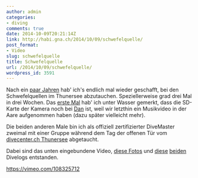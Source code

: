 ```yaml
---
author: admin
categories:
- diving
comments: true
date: 2014-10-09T20:21:14Z
link: http://habi.gna.ch/2014/10/09/schwefelquelle/
post_format:
- Video
slug: schwefelquelle
title: Schwefelquelle
url: /2014/10/09/schwefelquelle/
wordpress_id: 3591
---
```


Nach ein [paar Jahren](http://habi.gna.ch/2010/05/04/schwefelquelle-31-min-11-m-8/) hab' ich's endlich mal wieder geschafft, bei den Schwefelquellen im Thunersee abzutauchen.
Speziellerweise grad drei Mal in drei Wochen.
Das [erste Mal](http://divelog.davidhaberthuer.ch/2014.08.14.schwefelquelle.pdf) hab' ich unter Wasser gemerkt, dass die SD-Karte der Kamera noch bei [Dan](http://danward.ch) ist, weil wir letzthin ein Musikvideo in der Aare aufgenommen haben (dazu später vielleicht mehr).

Die beiden anderen Male bin ich als offiziell zertifizierter DiveMaster zweimal mit einer Gruppe während dem Tag der offenen Tür vom [divecenter.ch Thunersee](http://www.divecenter.ch/download/Medienmitteilung.pdf) abgetaucht.

Dabei sind das unten eingebundene Video, [diese Fotos](http://fotos.davidhaberthür.ch/index.php?type=sets&setId=72157647818573212) und [diese](http://divelog.davidhaberthuer.ch/2014.09.19.schwefelquelle.1.pdf) [beiden](http://divelog.davidhaberthuer.ch/2014.09.19.schwefelquelle.2.pdf) Divelogs entstanden.

https://vimeo.com/108325712
